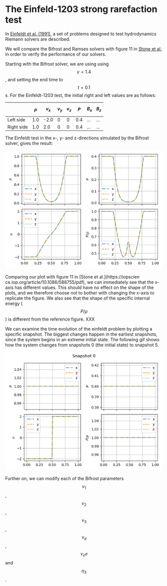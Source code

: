 <script
  src="https://cdn.mathjax.org/mathjax/latest/MathJax.js?config=TeX-AMS-MML_HTMLorMML"
  type="text/javascript">
</script>

# The Einfeld-1203 strong rarefaction test

In [Einfeldt et al. (1991)](https://www.sciencedirect.com/science/article/pii/0021999191902113), a set of problems designed to test hydrodynamics Riemann solvers are described. 

We will compare the Bifrost and Ramses solvers with figure 11 in [Stone et al.](https://iopscience.iop.org/article/10.1086/588755/pdf) in order to verify the performance of our solvers. 

Starting with the Bifrost solver, we are using using $$\gamma = 1.4$$, and setting the end time to $$t=0.1$$ s. 
For the Einfeldt-1203 test, the initial right and left values are as follows: 

|            	| $$\rho$$ 	| $$v_x$$ 	| $$v_y$$ 	| $$v_z$$ 	| $$P$$ 	| $$B_x$$ 	| $$B_z$$ 	|
|------------	|----------	|---------	|---------	|---------	|-------	|---------	|---------	|
| Left side  	| 1.0      	| -2.0    	| 0       	| 0       	| 0.4   	| ...     	| ...     	|
| Right side 	| 1.0      	| 2.0     	| 0       	| 0       	| 0.4   	| ...     	| ...     	|


The Einfeldt test in the x-, y- and z-directions simulated by the Bifrost solver, gives the result: 

![image](images/einfeldt_subplot.png)

Comparing our plot with figure 11 in [Stone et al.](https://iopscien    ce.iop.org/article/10.1086/588755/pdf), we can immediately see that the x-axis has different values. This should have no effect on the shape of the plots, and we therefore choose not to bother with changing the x-axis to replicate the figure. We also see that the shape of the specific internal energy ($$P/\rho$$) is different from the reference figure. XXX 

We can examine the time evolution of the einfeldt problem by plotting a specific snapshot. The biggest changes happen in the earliest snapshots, since the system begins in an extreme initial state. The following gif shows how the system changes from snapshots 0 (the initial state) to snapshot 5.

![gif](images/einfeldt_early_times.gif)

Further on, we can modify each of the Bifrost parameters $$\nu_1$$, $$\nu_2$$, $$\nu_3$$, $$\nu_d$$, $$\nu_ee$$ and $$\eta_3$$. 
